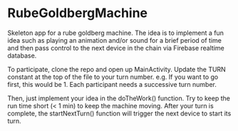 # RubeGoldbergMachine

Skeleton app for a rube goldberg machine. The idea is to implement a fun idea such as playing an animation and/or sound for a brief period of time and then pass control to the next device in the chain via Firebase realtime database.

To participate, clone the repo and open up MainActivity. Update the TURN constant at the top of the file to your turn number. e.g. If you want to go first, this would be 1. Each participant needs a successive turn number.

Then, just implement your idea in the doTheWork() function. Try to keep the run time short (< 1 min) to keep the machine moving. After your turn is complete, the startNextTurn() function will trigger the next device to start its turn.
